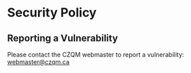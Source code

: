 # Security Policy

## Reporting a Vulnerability

Please contact the CZQM webmaster to report a vulnerability: [webmaster@czqm.ca](mailto:webmaster@czqm.ca)
